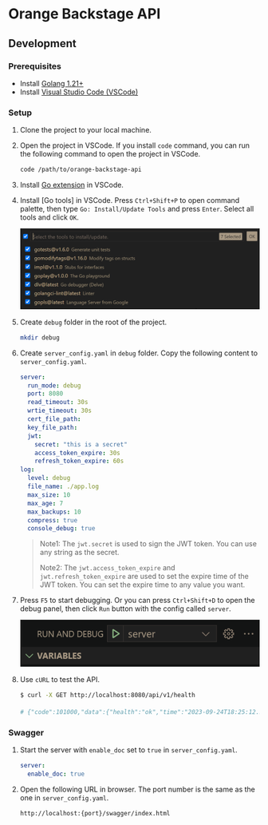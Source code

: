 # Orange Backstage API

## Development

### Prerequisites

- Install [Golang 1.21+](https://golang.org/dl/)
- Install [Visual Studio Code (VSCode)](https://code.visualstudio.com/)

### Setup

1. Clone the project to your local machine.

2. Open the project in VSCode. If you install `code` command, you can run the following command to open the project in VSCode.

    ```bash
    code /path/to/orange-backstage-api
    ```

3. Install [Go extension](https://marketplace.visualstudio.com/items?itemName=golang.go) in VSCode.

4. Install [Go tools] in VSCode. Press `Ctrl+Shift+P` to open command palette, then type `Go: Install/Update Tools` and press `Enter`. Select all tools and click `OK`.

    ![isntal go tools](docs/image/go-tools.png)

5. Create `debug` folder in the root of the project.

    ```bash
    mkdir debug
    ```

6. Create `server_config.yaml` in `debug` folder. Copy the following content to `server_config.yaml`.

    ```yaml
    server:
      run_mode: debug
      port: 8080
      read_timeout: 30s
      wrtie_timeout: 30s
      cert_file_path:
      key_file_path:
      jwt:
        secret: "this is a secret"
        access_token_expire: 30s
        refresh_token_expire: 60s
    log:
      level: debug
      file_name: ./app.log
      max_size: 10
      max_age: 7
      max_backups: 10
      compress: true
      console_debug: true
    ```

    > Note1: The `jwt.secret` is used to sign the JWT token. You can use any string as the secret.
    >
    > Note2: The `jwt.access_token_expire` and `jwt.refresh_token_expire` are used to set the expire time of the JWT token. You can set the expire time to any value you want.

7. Press `F5` to start debugging. Or you can press `Ctrl+Shift+D` to open the debug panel, then click `Run` button with the config called `server`.

    ![debug panel](docs/image/debug-panel.png)

8. Use `cURL` to test the API.

    ```bash
    $ curl -X GET http://localhost:8080/api/v1/health

    # {"code":101000,"data":{"health":"ok","time":"2023-09-24T18:25:12.598820633+08:00"}}
    ```

### Swagger

1. Start the server with `enable_doc` set to `true` in `server_config.yaml`.

    ```yaml
    server:
      enable_doc: true
    ```

2. Open the following URL in browser. The port number is the same as the one in `server_config.yaml`.

    ```url
    http://localhost:{port}/swagger/index.html
    ```
